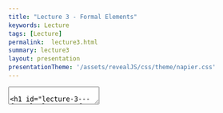 ```yaml
---
title: "Lecture 3 - Formal Elements"
keywords: Lecture
tags: [Lecture]
permalink:  lecture3.html
summary: lecture3
layout: presentation
presentationTheme: '/assets/revealJS/css/theme/napier.css' 
---
```

<section data-markdown data-separator="^\n---\n$" data-separator-vertical="^\n--\n$">
<textarea data-template>

# Lecture 3 - Formal Elements of Games
### SET09121 - Games Engineering

<br><br>
Babis Koniaris
<br>


School of Computing. Edinburgh Napier University


---

# Recommended Reading

Game Design Workshop. 4th Edition. Tracy Fullerton (2019).

- Read Chapter 3 on Formal Elements.
- Digital copies are available in the library.

![GameDesignWorkshopBook](assets/images/gdw_book.jpg)

---

# What are the Formal Elements of Games?

- Structure of the game. Without them, the game is not a game anymore.
- Fullerton defines eight elements:
    -  Players
    -  Objectives
    -  Procedures
    -  Rules
    -  Resources
    -  Conflict
    -  Boundaries
    -  Outcome
- The Formal Elements help us define games from a design perspective
- ** We can also use these elements to scope the technical features**

---

# Players

---

# Players: who plays and why?

- Games are designed for the players.
    - You must consider your game genre and target audience.
- A game should start with an invitation to play. You want to entice the player.
    - Cinemas dim their lights. <!-- .element: class="fragment" -->
    - A book uses a cover. <!-- .element: class="fragment" -->
    - A game has a title screen or introduction video. <!-- .element: class="fragment" -->


---

# Mulitplayer games

- The invitation to play can become quite complicated in multiplayer games.
- Can you name unique challenges when inviting players to a multiplayer online game?
    - You need to check how many players want to join and how many are needed. <!-- .element: class="fragment" -->
    - Are all of them ready? <!-- .element: class="fragment" -->
    - Which role is assigned to which player? <!-- .element: class="fragment" -->
    - Are there any teams? <!-- .element: class="fragment" -->

---

# Player Interaction Patterns

- A **Player Interaction Pattern** helps us define how players play the games.
- There are seven key types: <!-- .element: class="fragment" -->
    - Single-player versus the game. <!-- .element: class="fragment" -->
    - Multiple individual players versus the game. <!-- .element: class="fragment" -->
    - Player versus player. <!-- .element: class="fragment" -->
    - Unilateral competition. <!-- .element: class="fragment" -->
    - Multilateral competition. <!-- .element: class="fragment" -->
    - Cooperative play. <!-- .element: class="fragment" -->
    - Team competition. <!-- .element: class="fragment" -->

---

# Single-player versus the game

- A single player competes against the game system.

![SinglePlayerVersusGame](assets/images/SinglePlayerVersusGame.png)

(Image source: T.Fullerton. Game Design Workshop. 4th Edition, 2019.)

---

# Multiple individual players versus the game

- Multiple players competes against the game system.
- They do not compete against each other and the action is not directed at other players.

![MultipleIndividualsVsGame](assets/images/MultipleIndividualsVsGame.png)

(Image source: T.Fullerton. Game Design Workshop. 4th Edition, 2019.)

---

# Player versus player

- Two players directly compete.
- Inside games, the term "Player versus Player" might be used differently.

![PlayerVsPlayer](assets/images/PlayerVsPlayer.png) 

(Image source: T.Fullerton. Game Design Workshop. 4th Edition, 2019.)

---

# Unilateral competition

- Two or more players compete against one single player.

![UnilateralCompetition](assets/images/UnilateralCompetition.png)

(Image source: T.Fullerton. Game Design Workshop. 4th Edition, 2019.)

---

# Multilateral competition

- Three or more players compete against each other.

![MultilateralCompetition](assets/images/MultilateralCompetition.png)

(Image source: T.Fullerton. Game Design Workshop. 4th Edition, 2019.)

---

# Cooperative play.

- Two or more players cooperate against the game system.

![CooperativePlay](assets/images/CooperativePlay.png)

(Image source: T.Fullerton. Game Design Workshop. 4th Edition, 2019.)

---

# Team competition.

- Two or more groups compete against each other.

![TeamCompetition](assets/images/TeamCompetition.png)

(Image source: T.Fullerton. Game Design Workshop. 4th Edition, 2019.)

---

# Example: Witcher 3

- What is the Player Interaction Pattern?

![Wither3](assets/images/witcher3.jpg)<!-- .element height="60%" width="45%" -->

- Single-player versus the game <!-- .element: class="fragment" -->

---

# Example: World of Warcraft

- What is the Player Interaction Pattern?

![WorldOfWarcraft](assets/images/wow.jpg)<!-- .element height="60%" width="45%" -->

- Multiple individual players versus the game. <!-- .element: class="fragment" -->
- Player versus player. <!-- .element: class="fragment" -->
- Cooperative play. <!-- .element: class="fragment" -->
- Team competition. <!-- .element: class="fragment" -->

---

# Example: Fortnite

- What is the Player Interaction Pattern?

![Fortnite](assets/images/fortnite_win.jpg)<!-- .element height="60%" width="45%" -->

- Multilateral competition <!-- .element: class="fragment" -->
- Team competition <!-- .element: class="fragment" -->

---

# Player Roles

- You need to define what the player's task is in the game. <!-- .element: class="fragment" -->
- Some games offer different roles for the player to choose from. <!-- .element: class="fragment" -->
    - A Game Master in Dungeons and Dragons has a different role than the other players. <!-- .element: class="fragment" -->
    - One team member might be the party leader. <!-- .element: class="fragment" -->
- Different roles might have different rules associated with them. <!-- .element: class="fragment" -->

---

# Objectives

---

# Objectives: providing drive and challenge to the player

- Players are the heart of the game experience, objectives drive the experience. <!-- .element: class="fragment" -->
- Objectives provide a challenge to the player that should be achievable. <!-- .element: class="fragment" -->
- Objectives also set the overall feel of the game: <!-- .element: class="fragment" -->
    - FPS: killing and survival. <!-- .element: class="fragment" -->
    - The Sims: Manage the lives of simulated people. <!-- .element: class="fragment" -->
- Objectives may also be made up of sub-objectives. <!-- .element: class="fragment" -->
    - Side quests are similar, but normally distinct. <!-- .element: class="fragment" -->

---

# Common Objective Types

- Capture  <!-- .element: class="fragment" -->
    - Take or destroy soemthing from the oponent.  <!-- .element: class="fragment" -->
- Chase  <!-- .element: class="fragment" -->
    - Catch an opponunt or elude one.  <!-- .element: class="fragment" -->
- Race <!-- .element: class="fragment" -->
    - Reach the goal before all other players. <!-- .element: class="fragment" -->
- Alignment <!-- .element: class="fragment" -->
    - Arrange pieces in certain configurations or categories. <!-- .element: class="fragment" -->
- Rescue / escape <!-- .element: class="fragment" -->
    - Get a designated unit to safety. <!-- .element: class="fragment" -->
- Forbidden act <!-- .element: class="fragment" -->
    - Try to make other players perform a forbidden action (laughing, say a word, etc.). <!-- .element: class="fragment" -->

---

# Common Objective Types (cont.)

- Construction <!-- .element: class="fragment" -->
    - Build, maintain, and manage objects. <!-- .element: class="fragment" -->
- Exploration <!-- .element: class="fragment" -->
    - Explore different game areas. <!-- .element: class="fragment" -->
- Solution <!-- .element: class="fragment" -->
    - Solve a problem or puzzle. <!-- .element: class="fragment" -->
- Outwit <!-- .element: class="fragment" -->
    - Gain and use knowledge to defeat the other players. <!-- .element: class="fragment" -->

---

# Exercise

- What is the objective in Super Mario Bros?

![SuperMarioBros](assets/images/mario.jpg) <!-- .element height="60%" width="45%" -->

- Saving the princess?
- Reaching the end of the level?
- Jumping on enemies?

---

# Procedures

---

# Procedures: How we Interact with and Control the Game

- **Procedures** describe how we interact with the game world and how we can act within the game world.
- Video games typically define procedures via the input control mechanisms.
- Procedures can be broadly broken down into four categories:
    - Starting actions.
    - Progression of action.
    - Special actions.
    - Resolving actions.

---

# Example: Mario's Jump

- Mario's jump is one of the best examples of a 'simple' procedure <!-- .element: class="fragment" -->
- But it gives a huge amount of freedom and flexibility <!-- .element: class="fragment" -->

<iframe width="560" height="315" src="https://www.youtube.com/embed/7daTGyVZ60I" frameborder="0" allow="accelerometer; autoplay; encrypted-media; gyroscope; picture-in-picture" allowfullscreen></iframe> <!-- .element: class="fragment" -->

---

# System Procedures

- Video games are complex systems.
- Numerous procedures are running behind the scenes to respond to player actions.
    - Compare Dungeons and Dragons to a video game RPG.
- Example: Calculating the damage based on attributes and random rolls.

![image](assets/images/dnd.jpg) <!-- .element width="40%"  -->
![image](assets/images/neverwinter.jpg) <!-- .element width="40%"  -->


---

# Rules

---

# Rules: Defining Objects and Restric Actions

- **Rules** define the objects and restrict actions in the game.
- In chess, the rules define differen objects: <!-- .element: class="fragment" -->
    - King: Can only move one tile in any direction. <!-- .element: class="fragment" -->
    - Bishop: Can only move diagonal. <!-- .element: class="fragment" -->
- In a RTS game, rules define different unit types: <!-- .element: class="fragment" -->
    - A tank might have more HP than infantry. <!-- .element: class="fragment" -->
    - The type and amount of damage might be different. <!-- .element: class="fragment" -->
- A rule can restrict what you can do in a city builder: <!-- .element: class="fragment" -->
    - You can only build a building if you have enough money. <!-- .element: class="fragment" -->
    - You can only build an airport when you reached a population of 100 000. <!-- .element: class="fragment" -->

---

# Example: Rules Defining a shotgun

- Consider a shotgun in a FPS:
    - Cost: $500, Damage: 20 <!-- .element: class="fragment" -->
    - Spread: 10, Range: 5 <!-- .element: class="fragment" -->
    - Ammo: 2, Magazine: 12 <!-- .element: class="fragment" -->
- We can also use rules to restrict certain actions for progression purposes. <!-- .element: class="fragment" -->
    - The shotgun will be available for purchase only after finishing chapter 1 of the campaign.
- Providing all capabilities at once can confuse and frustrate the player. <!-- .element: class="fragment" -->

---

# Rules Determining Effects

- Rules that trigger events or effects are very useful when considering the procedures of our game.
- We can boil down such rules to a collection of `if` statements:
    - `if player’s health == 0 then player dies.`
    - `if player picks up apple then health += 10.`
    - etc.

---

# Resources

---

# Resources: providing in-game assets


A **resource** is an asset that provides the player with an advantage, allows the player to reach certain objectives, or allows the player to perform certain procedures.


- Resources are ubiquitous in games:
    - Monopoly has money and property.
    - Command & Conquer has Tiberium.
    - Halo has health, ammunition, and shields.

 ![BorderlandsLootBox](http://lootmaster.weebly.com/uploads/3/8/1/3/38139257/7052736.jpg) <!-- .element height="250px" -->
 ![UThealthPack](assets/images/uthealthpack.jpg) <!-- .element height="250px" -->

---

# Examples of Resource Types

Try to name some examples of resources.

- Lives <!-- .element: class="fragment" -->
- Units <!-- .element: class="fragment" -->
- Health <!-- .element: class="fragment" -->
- Currency <!-- .element: class="fragment" -->
- Inventory <!-- .element: class="fragment" -->
- Special terrain <!-- .element: class="fragment" -->
- Actions <!-- .element: class="fragment" -->
- Power-ups <!-- .element: class="fragment" -->
- Time <!-- .element: class="fragment" -->

---

# Conflict

---

# Conflict: Clash between Objectives, Procedures, Rules, and Resources

- **Conflict** occurs due to a clash between the objectives, the procedures, the rules, and the resources.
    - A great example is golf.
    - The objective is simple: put the ball in the hole ... <!-- .element: class="fragment" -->
    - ...but the hole and ball are small ... <!-- .element: class="fragment" -->
    - ...and you can only move the ball with a little stick ... <!-- .element: class="fragment" -->
    - ...and the hole is away over there! <!-- .element: class="fragment" -->
- Conflict increases the challenge, which increases the fun. <!-- .element: class="fragment" -->
- Some Conflict examples: <!-- .element: class="fragment" -->
    - Obstacles: physical or conceptual.
    - Opponents: NPCs or other players.
    - Dilemmas: putting real choice in a game.
---

# Example: Starcraft 2

- What is the conflict here?

 ![Starcraft2](assets/images/Starcraf2.png)

 - Obstacles: Limits on how many units you can build. <!-- .element: class="fragment" -->
 - Opponents: AI or other player. <!-- .element: class="fragment" -->
 - Dilemmas: On what unit or tech should I spend my resources? <!-- .element: class="fragment" -->

---

# Boundaries

---

# Boundaries

- **Boundaries** define where the game is taking place.
- Games exist in a world where the formal elements exist. <!-- .element: class="fragment" -->
    - Sometimes called the magic circle.
- Boundaries can be physical. <!-- .element: class="fragment" -->
    - The normal approach in video games.
    - Screen boundaries, 3D world boundaries, etc. are all examples of this.
- Boundaries can be conceptual. <!-- .element: class="fragment" -->
    - The players make an agreement to stay within the rules of the game.


---

# Outcome

---

# Outcome

- The **outcome** is the expected payoff from playing the game.
- How do we resolve the objectives that the game sets out?
- What, if any, is the end state of the game?
- Winning is a traditional end point.
    - The game state where one of the winning conditions (objectives) has been met.
- Some games continue without end points.
    - Sim City, Factorio (if you ignore the rocket), The Sims


---

# Summary


---

# Try Describing a Game Using the Formal Elements

- After the class, try and describe a game (board, video, or social) using the vocabulary of formal elements.
- Try to go into some real depth: it will help you understand games more.
- Think about the formal elements whenever you play a game. Try and pick apart the individual elements of the game to get a better understanding of how it is put together.


---

# Summary

- **Players**: Who is playing our game?
- **Objectives**: What is the goal of playing the game?
- **Procedures**: How is the game played?
- **Rules**: What are the restrictions on how the game is played?
- **Resources**: What assets are available in the game?
- **Conflict**: How do the objectives, procedures, rules, and resources constrain each other?
- **Boundaries**: Where is the game played?
- **Outcome**: How is the game resolved?
